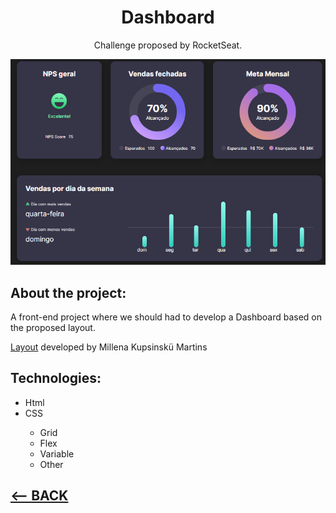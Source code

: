 <div align="center">
    <h1>Dashboard</h1>
    <p>Challenge proposed by RocketSeat.</p>
    <img src="../img/08-preview2.png">
</div>

<h2>About the project:</h2>
<p>A front-end project where we should had to develop a Dashboard based on the proposed layout.</p>
<p><a href="https://www.figma.com/community/file/1202607074523509182">Layout</a> developed by 
Millena Kupsinskü Martins</p>


<h2>Technologies:</h2>
<ul>
    <li>Html</li>
    <li>CSS</li>
    <ul>
    <li>Grid</li>
    <li>Flex</li>
    <li>Variable</li>
    <li>Other</li>
    </ul>
</ul> 


<h2>
<a href="https://github.com/AdrianoR85/Front-End"><-- BACK</a>
</h2>

